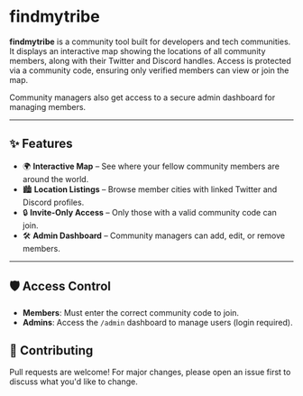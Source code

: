 # findmytribe

**findmytribe** is a community tool built for developers and tech communities. It displays an interactive map showing the locations of all community members, along with their Twitter and Discord handles. Access is protected via a community code, ensuring only verified members can view or join the map.

Community managers also get access to a secure admin dashboard for managing members.

---

## ✨ Features

* 🌍 **Interactive Map** – See where your fellow community members are around the world.
* 🏙️ **Location Listings** – Browse member cities with linked Twitter and Discord profiles.
* 🔒 **Invite-Only Access** – Only those with a valid community code can join.
* 🛠️ **Admin Dashboard** – Community managers can add, edit, or remove members.

---

## 🛡️ Access Control

* **Members**: Must enter the correct community code to join.
* **Admins**: Access the `/admin` dashboard to manage users (login required).



## 👥 Contributing

Pull requests are welcome! For major changes, please open an issue first to discuss what you'd like to change.
